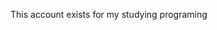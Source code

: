 This account exists for my studying programing 

<!---
yacht-twr/yacht-twr is a ✨ special ✨ repository because its `README.md` (this file) appears on your GitHub profile.
You can click the Preview link to take a look at your changes.
--->
